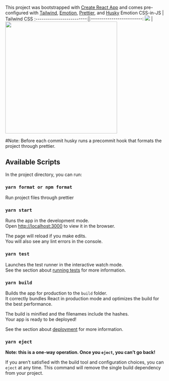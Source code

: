 This project was bootstrapped with [Create React App](https://github.com/facebook/create-react-app) and comes pre-configured with [Tailwind](https://tailwindcss.com/), [Emotion](https://emotion.sh/docs/introduction), [Prettier](https://prettier.io/), and [Husky](https://www.npmjs.com/package/husky)
Emotion CSS-in-JS             |  Tailwind CSS
:-------------------------:|:-------------------------:
![](https://github.com/dsanderson90/create-react-app-emotion-tailwind-prettier/blob/master/src/assets/emotion.png)  |  <img src="https://github.com/dsanderson90/create-react-app-emotion-tailwind-prettier/blob/master/src/assets/tailwind.svg"  width="350px" viewBox="0 0 350 350"/>


#Note: Before each commit husky runs a precommit hook that formats the project through prettier.

## Available Scripts

In the project directory, you can run:

### `yarn format or npm format`

Run project files through prettier 


### `yarn start`

Runs the app in the development mode.<br />
Open [http://localhost:3000](http://localhost:3000) to view it in the browser.

The page will reload if you make edits.<br />
You will also see any lint errors in the console.

### `yarn test`

Launches the test runner in the interactive watch mode.<br />
See the section about [running tests](https://facebook.github.io/create-react-app/docs/running-tests) for more information.

### `yarn build`

Builds the app for production to the `build` folder.<br />
It correctly bundles React in production mode and optimizes the build for the best performance.

The build is minified and the filenames include the hashes.<br />
Your app is ready to be deployed!

See the section about [deployment](https://facebook.github.io/create-react-app/docs/deployment) for more information.

### `yarn eject`

**Note: this is a one-way operation. Once you `eject`, you can’t go back!**

If you aren’t satisfied with the build tool and configuration choices, you can `eject` at any time. This command will remove the single build dependency from your project.


